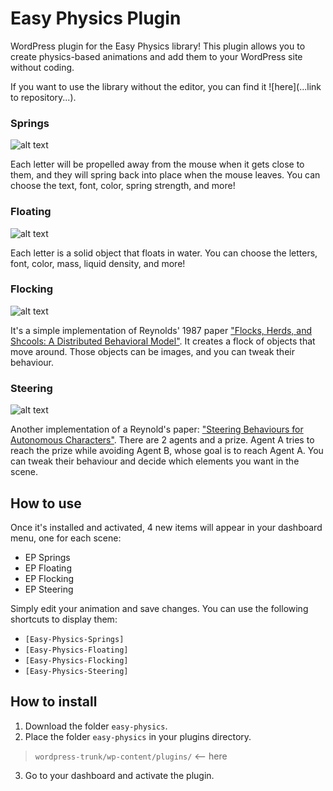 # Easy Physics Plugin
WordPress plugin for the Easy Physics library!
This plugin allows you to create physics-based animations and add them to your WordPress site without coding.

If you want to use the library without the editor, you can find it ![here](...link to repository...).

### Springs

![alt text](https://github.com/Onpu93/Easy-Physics-Plugin/blob/master/sample-springs.png)

Each letter will be propelled away from the mouse when it gets close to them, and they will spring back into place when the mouse leaves. You can choose the text, font, color, spring strength, and more!

### Floating

![alt text](https://github.com/Onpu93/Easy-Physics-Plugin/blob/master/sample-floating.png)

Each letter is a solid object that floats in water. You can choose the letters, font, color, mass, liquid density, and more!

### Flocking

![alt text](https://github.com/Onpu93/Easy-Physics-Plugin/blob/master/sample-flocking.png)

It's a simple implementation of Reynolds' 1987 paper ["Flocks, Herds, and Shcools: A Distributed Behavioral Model"](https://www.red3d.com/cwr/boids/). It creates a flock of objects that move around. Those objects can be images, and you can tweak their behaviour.

### Steering

![alt text](https://github.com/Onpu93/Easy-Physics-Plugin/blob/master/sample-steering.png)

Another implementation of a Reynold's paper: ["Steering Behaviours for Autonomous Characters"](https://www.red3d.com/cwr/steer/). There are 2 agents and a prize. Agent A tries to reach the prize while avoiding Agent B, whose goal is to reach Agent A. You can tweak their behaviour and decide which elements you want in the scene.

## How to use
Once it's installed and activated, 4 new items will appear in your dashboard menu, one for each scene:
* EP Springs
* EP Floating
* EP Flocking
* EP Steering

Simply edit your animation and save changes. You can use the following shortcuts to display them:
* `[Easy-Physics-Springs]`
* `[Easy-Physics-Floating]`
* `[Easy-Physics-Flocking]`
* `[Easy-Physics-Steering]`

## How to install
1. Download the folder `easy-physics`.
2. Place the folder `easy-physics` in your plugins directory.
> `wordpress-trunk/wp-content/plugins/` <-- here
3. Go to your dashboard and activate the plugin.
